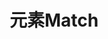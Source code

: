 ---
title: "元素Match"
description: "化学元素连连看，体验游戏的同时轻松背元素"
cover:
  image: "cover.png"
  alt: "元素Match 封面"
play_url: "/play/cookie-clicker/" 
---